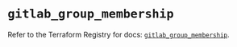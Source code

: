 # `gitlab_group_membership`

Refer to the Terraform Registry for docs: [`gitlab_group_membership`](https://registry.terraform.io/providers/gitlabhq/gitlab/17.5.0/docs/resources/group_membership).
